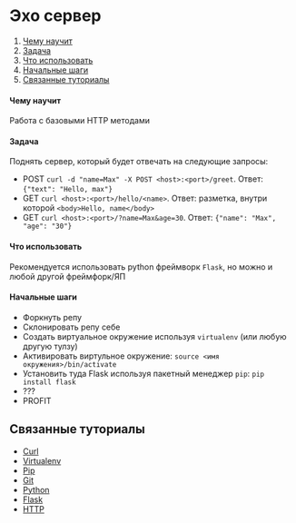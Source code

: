 # Эхо сервер

1. [Чему научит](#чему-научит)
2. [Задача](#задача)
3. [Что использовать](#что-использовать)
4. [Начальные шаги](#начальные-шаги)
5. [Связанные туториалы](#связанные-туториалы)

#### Чему научит

Работа с базовыми HTTP методами

#### Задача

Поднять сервер, который будет отвечать на следующие запросы:

- POST `curl -d "name=Max" -X POST <host>:<port>/greet`. Ответ: `{"text": "Hello, max"}`
- GET `curl <host>:<port>/hello/<name>`. Ответ: разметка, внутри которой `<body>Hello, name</body>`
- GET `curl <host>:<port>/?name=Max&age=30`. Ответ: `{"name": "Max", "age": "30"}`

#### Что использовать

Рекомендуется использовать python фреймворк `Flask`, но можно и любой другой фреймфорк/ЯП

#### Начальные шаги

- Форкнуть репу
- Склонировать репу себе
- Создать виртуальное окружение используя `virtualenv` (или любую другую тулзу)
- Активировать виртульное окружение: `source <имя окружения>/bin/activate`
- Установить туда Flask используя пакетный менеджер `pip`: `pip install flask`
- ???
- PROFIT 

## Связанные туториалы

- [Curl](https://juniorlab.ru/tutorials/curl)
- [Virtualenv](https://juniorlab.ru/tutorials/virtualenv)
- [Pip](https://juniorlab.ru/tutorials/pip)
- [Git](https://juniorlab.ru/tutorials/git)
- [Python](https://juniorlab.ru/tutorials/python)
- [Flask](https://juniorlab.ru/tutorials/flask)
- [HTTP](https://juniorlab.ru/tutorials/http)

